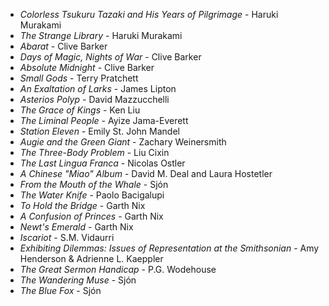 * _Colorless Tsukuru Tazaki and His Years of Pilgrimage_ - Haruki Murakami
* _The Strange Library_ - Haruki Murakami
* _Abarat_ - Clive Barker
* _Days of Magic, Nights of War_ - Clive Barker
* _Absolute Midnight_ - Clive Barker
* _Small Gods_ - Terry Pratchett
* _An Exaltation of Larks_ - James Lipton
* _Asterios Polyp_ - David Mazzucchelli
* _The Grace of Kings_ - Ken Liu
* _The Liminal People_ - Ayize Jama-Everett
* _Station Eleven_ - Emily St. John Mandel
* _Augie and the Green Giant_ - Zachary Weinersmith
* _The Three-Body Problem_ - Liu Cixin
* _The Last Lingua Franca_ - Nicolas Ostler
* _A Chinese "Miao" Album_ - David M. Deal and Laura Hostetler
* _From the Mouth of the Whale_ - Sjón
* _The Water Knife_ - Paolo Bacigalupi
* _To Hold the Bridge_ - Garth Nix
* _A Confusion of Princes_ - Garth Nix
* _Newt's Emerald_ - Garth Nix
* _Iscariot_ - S.M. Vidaurri
* _Exhibiting Dilemmas: Issues of Representation at the Smithsonian_ - Amy Henderson & Adrienne L. Kaeppler
* _The Great Sermon Handicap_ - P.G. Wodehouse
* _The Wandering Muse_ - Sjón
* _The Blue Fox_ - Sjón